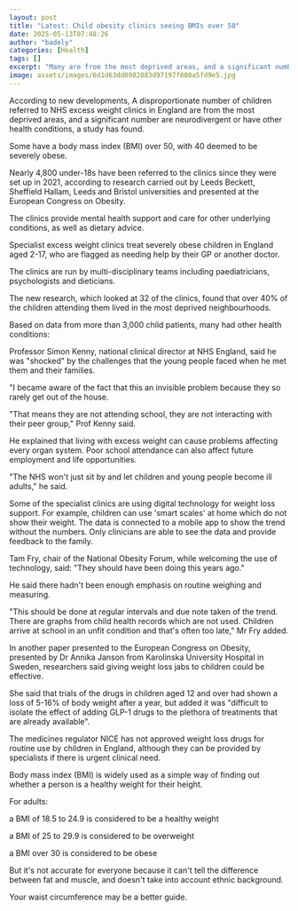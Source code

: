 ```yaml
---
layout: post
title: "Latest: Child obesity clinics seeing BMIs over 50"
date: 2025-05-13T07:48:26
author: "badely"
categories: [Health]
tags: []
excerpt: "Many are from the most deprived areas, and a significant number are neurodivergent or have other health conditions, a study says."
image: assets/images/6d1d63dd0982883d97197f880a5fd9e5.jpg
---
```


According to new developments, A disproportionate number of children referred to NHS excess weight clinics in England are from the most deprived areas, and a significant number are neurodivergent or have other health conditions, a study has found.

Some have a body mass index (BMI) over 50, with 40 deemed to be severely obese.

Nearly 4,800 under-18s have been referred to the clinics since they were set up in 2021, according to research carried out by Leeds Beckett, Sheffield Hallam, Leeds and Bristol universities and presented at the European Congress on Obesity.

The clinics provide mental health support and care for other underlying conditions, as well as dietary advice.  

Specialist excess weight clinics treat severely obese children in England aged 2-17, who are flagged as needing help by their GP or another doctor.

The clinics are run by multi-disciplinary teams including paediatricians, psychologists and dieticians. 

The new research, which looked at 32 of the clinics, found that over 40% of the children attending them lived in the most deprived neighbourhoods.

Based on data from more than 3,000 child patients, many had other health conditions:

Professor Simon Kenny, national clinical director at NHS England, said he was "shocked" by the challenges that the young people faced when he met them and their families.

"I became aware of the fact that this an invisible problem because they so rarely get out of the house. 

"That means they are not attending school, they are not interacting with their peer group," Prof Kenny said.

He explained that living with excess weight can cause problems affecting every organ system. Poor school attendance can also affect future employment and life opportunities.

"The NHS won't just sit by and let children and young people become ill adults," he said.

Some of the specialist clinics are using digital technology for weight loss support. For example, children can use 'smart scales' at home which do not show their weight. The data is connected to a mobile app to show the trend without the numbers. Only clinicians are able to see the data and provide feedback to the family.

Tam Fry, chair of the National Obesity Forum, while welcoming the use of technology, said: "They should have been doing this years ago."

He said there hadn't been enough emphasis on routine weighing and measuring.

"This should be done at regular intervals and due note taken of the trend. There are graphs from child health records which are not used. Children arrive at school in an unfit condition and that's often too late," Mr Fry added.

In another paper presented to the European Congress on Obesity, presented by Dr Annika Janson from Karolinska University Hospital in Sweden, researchers said giving weight loss jabs to children could be effective. 

She said that trials of the drugs in children aged 12 and over had shown a loss of 5-16% of body weight after a year, but added it was "difficult to isolate the effect of adding GLP-1 drugs to the plethora of treatments that are already available".  

The medicines regulator NICE has not approved weight loss drugs for routine use by children in England, although they can be provided by specialists if there is urgent clinical need.

Body mass index (BMI) is widely used as a simple way of finding out whether a person is a healthy weight for their height.

For adults:

a BMI of 18.5 to 24.9 is considered to be a healthy weight

a BMI of 25 to 29.9 is considered to be overweight

a BMI over 30 is considered to be obese

But it's not accurate for everyone because it can't tell the difference between fat and muscle, and doesn't take into account ethnic background.

Your waist circumference may be a better guide.


